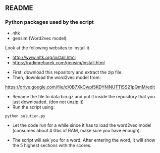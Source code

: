 README
------

### Python packages used by the script

* nltk
* gensim (Word2vec model)

Look at the following websites to install it.

* http://www.nltk.org/install.html
* https://radimrehurek.com/gensim/install.html

- First, download this repository and extract the zip file.
- Then, download the word2vec model from:

https://drive.google.com/file/d/0B7XkCwpI5KDYNlNUTTlSS21pQmM/edit

- Rename the file to data.bin.gz and put it inside the repository that you just downloaded. (don not unzip it)
- Run the script using:

`python solution.py`

- Let the code run for a while since it has to load the word2vec model (consumes about 4 Gbs of RAM, make sure you have enough).

- The script will ask you for a word. After entering the word, it will show the 5 highest sections with the scores.
